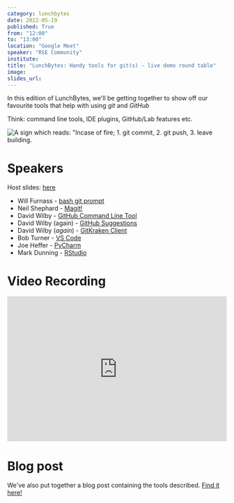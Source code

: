 ```yaml
---
category: lunchbytes
date: 2022-05-19
published: True
from: "12:00"
to: "13:00"
location: "Google Meet"
speaker: "RSE Community"
institute:
title: "LunchBytes: Handy tools for git(s) - live demo round table"
image:
slides_url:
---
```



In this edition of LunchBytes, we'll be getting together to show off our favourite tools that help with using _git_ and _GitHub_ 

Think: command line tools, IDE plugins, GitHub/Lab features etc.


![A sign which reads: "Incase of fire; 1. git commit, 2. git push, 3. leave building.](https://assets.website-files.com/6167686a04de0ebe0681d0c4/620193f40010d74e1b1aabfc_gitsave-300x2101.png)


# Speakers

Host slides: [here](/lunchbytes-may-2022/)

* Will Furnass - [bash git prompt](https://github.com/magicmonty/bash-git-prompt)
* Neil Shephard - [Magit!](https://magit.vc/)
* David Wilby - [GitHub Command Line Tool](https://github.com/cli/cli)
* David Wilby (again) - [GitHub Suggestions](https://docs.github.com/en/pull-requests/collaborating-with-pull-requests/reviewing-changes-in-pull-requests/incorporating-feedback-in-your-pull-request)
* David Wilby (*again*) - [GitKraken Client](https://www.gitkraken.com/)
* Bob Turner - [VS Code](https://code.visualstudio.com/docs/editor/versioncontrol)
* Joe Heffer -  [PyCharm](https://www.jetbrains.com/help/pycharm/using-git-integration.html)
* Mark Dunning - [RStudio](https://www.rstudio.com/)

# Video Recording

<div style="max-width:608px"><div style="position:relative;padding-bottom:66.118421052632%"><iframe id="kaltura_player" src="https://cdnapisec.kaltura.com/p/2103181/sp/210318100/embedIframeJs/uiconf_id/38838661/partner_id/2103181?iframeembed=true&playerId=kaltura_player&entry_id=1_bbdgrvxv&flashvars[streamerType]=auto&amp;flashvars[localizationCode]=en&amp;flashvars[leadWithHTML5]=true&amp;flashvars[sideBarContainer.plugin]=true&amp;flashvars[sideBarContainer.position]=left&amp;flashvars[sideBarContainer.clickToClose]=true&amp;flashvars[chapters.plugin]=true&amp;flashvars[chapters.layout]=vertical&amp;flashvars[chapters.thumbnailRotator]=false&amp;flashvars[streamSelector.plugin]=true&amp;flashvars[EmbedPlayer.SpinnerTarget]=videoHolder&amp;flashvars[dualScreen.plugin]=true&amp;flashvars[hotspots.plugin]=1&amp;flashvars[Kaltura.addCrossoriginToIframe]=true&amp;&wid=1_2j6e5dww" width="608" height="402" allowfullscreen webkitallowfullscreen mozAllowFullScreen allow="autoplay *; fullscreen *; encrypted-media *" sandbox="allow-forms allow-same-origin allow-scripts allow-top-navigation allow-pointer-lock allow-popups allow-modals allow-orientation-lock allow-popups-to-escape-sandbox allow-presentation allow-top-navigation-by-user-activation" frameborder="0" title="LunchBytes - handy tools for git(s) (May 2022)" style="position:absolute;top:0;left:0;width:100%;height:100%"></iframe></div></div>

# Blog post
We've also put together a blog post containing the tools described. [Find it here!](/blog/2022-08-18-git-tools)

